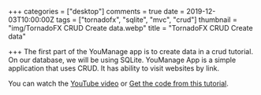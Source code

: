 +++
categories = ["desktop"]
comments = true
date = 2019-12-03T10:00:00Z
tags = ["tornadofx", "sqlite", "mvc", "crud"]
thumbnail = "img/TornadoFX CRUD Create data.webp"
title = "TornadoFX CRUD Create data"

+++
The first part of the YouManage app is to create data in a crud tutorial. On our database, we will be using SQLite. YouManage App is a simple application that uses CRUD. It has ability to visit websites by link.

You can watch the [YouTube video](https://youtu.be/eeZren4uuUc) or [Get the code from this tutorial](https://github.com/sen-coder/TornadoFX-CRUD-Create-data).